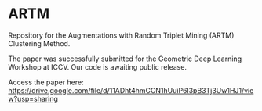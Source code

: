 # ARTM
Repository for the Augmentations with Random Triplet Mining (ARTM) Clustering Method.

The paper was successfully submitted for the Geometric Deep Learning Workshop at ICCV. Our code is awaiting public release.

Access the paper here: https://drive.google.com/file/d/11ADht4hmCCN1hUuiP6l3pB3Tj3Uw1HJ1/view?usp=sharing

